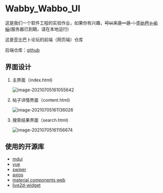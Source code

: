 # Wabby_Wabbo_UI

这是我们一个软件工程的实验作业，如果你有兴趣，~~可以来逛一逛 ：[歪比巴卜论坛](void(0))~~(服务器已到期，请在本地运行)


这是歪比巴卜论坛的前端（网页端）仓库

后端仓库：[github](https://github.com/Hami-Lemon/Wabby_Wabbo_Server)

## 界面设计

1. 主界面（index.html)

   ![image-20210705161055642](https://gitee.com/Hami-Lemon/image-repo/raw/master/images/2021/07/05/20210705161056.png)

2. 帖子详情界面（content.html)

   ![image-20210705161136026](https://gitee.com/Hami-Lemon/image-repo/raw/master/images/2021/07/05/20210705161136.png)

3. 搜索结果界面（search.html)

   ![image-20210705161156674](https://gitee.com/Hami-Lemon/image-repo/raw/master/images/2021/07/05/20210705161157.png)

## 使用的开源库

- [mdui](https://github.com/zdhxiong/mdui)
- [vue](https://github.com/vuejs/vue)
- [swiper](https://www.swiper.com.cn/)
- [axios](http://www.axios-js.com/)
- [material components web](https://material-components.github.io/material-components-web-catalog/#/)
- [live2d-widget](https://github.com/stevenjoezhang/live2d-widget)

